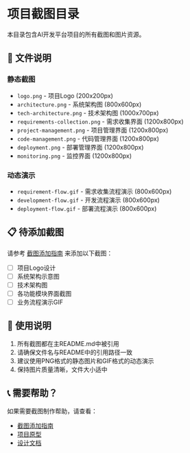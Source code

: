 # 项目截图目录

本目录包含AI开发平台项目的所有截图和图片资源。

## 📁 文件说明

### 静态截图
- `logo.png` - 项目Logo (200x200px)
- `architecture.png` - 系统架构图 (800x600px)
- `tech-architecture.png` - 技术架构图 (1000x700px)
- `requirements-collection.png` - 需求收集界面 (1200x800px)
- `project-management.png` - 项目管理界面 (1200x800px)
- `code-management.png` - 代码管理界面 (1200x800px)
- `deployment.png` - 部署管理界面 (1200x800px)
- `monitoring.png` - 监控界面 (1200x800px)

### 动态演示
- `requirement-flow.gif` - 需求收集流程演示 (800x600px)
- `development-flow.gif` - 开发流程演示 (800x600px)
- `deployment-flow.gif` - 部署流程演示 (800x600px)

## 📋 待添加截图

请参考 [截图添加指南](../SCREENSHOT_GUIDE.md) 来添加以下截图：

- [ ] 项目Logo设计
- [ ] 系统架构示意图
- [ ] 技术架构图
- [ ] 各功能模块界面截图
- [ ] 业务流程演示GIF

## 🎯 使用说明

1. 所有截图都在主README.md中被引用
2. 请确保文件名与README中的引用路径一致
3. 建议使用PNG格式的静态图片和GIF格式的动态演示
4. 保持图片质量清晰，文件大小适中

## 📞 需要帮助？

如果需要截图制作帮助，请查看：
- [截图添加指南](../SCREENSHOT_GUIDE.md)
- [项目原型](../../prototype/index.html)
- [设计文档](../design.md)
